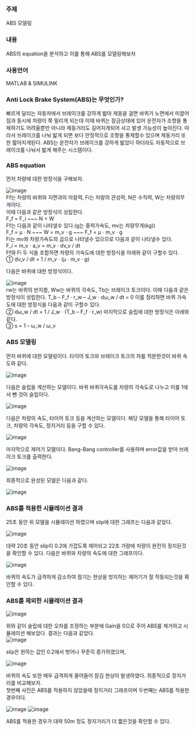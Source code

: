 <h3>주제</h3>
ABS 모델링
<h3>내용</h3>
ABS의 equation을 분석하고 이를 통해 ABS를 모델링해보자
<h3>사용언어</h3>  
MATLAB & SIMULINK

<h3>Anti Lock Brake System(ABS)는 무엇인가?</h3>
빠르게 달리는 자동차에서 브레이크를 강하게 밟아 제동을 걸면 바퀴가 노면에서 미끌어짐과 동시에 차량이 쭉 밀리게 되는데
이때 바퀴는 잠금상태에 있어 운전자가 조향을 통제하기도 어려울뿐만 아니라 제동거리도 길어지게되어 사고 발생 가능성이 높아진다.
따라서 브레이크를 나눠 밟게 되면 보다 안정적으로 조향을 통제할수 있으며 제동거리 또한 짧아지게된다.
ABS는 운전자가 브레이크를 강하게 밟았다 하더라도 자동적으로 브레이크를 나눠서 밟게 해주는 시스템이다.

<h3>ABS equation</h3>
먼저 차량에 대한 방정식을 구해보자.

![image](https://user-images.githubusercontent.com/87568714/207838567-5519928c-20d6-4bf0-99a4-43a4a5e94645.png)</br>
Ff는 차량의 바퀴와 지면과의 마찰력, Fi는 차량의 관성력, N은 수직력, W는 차량의무게이다.</br>
이때 다음과 같은 방정식이 성립한다.</br>
F_f = F_i ~~~ N = W</br>
Ff는 다음과 같이 나타낼수 있다.(g는 중력가속도, mv는 차량무게(kg))</br>
F_f = μ ⋅ N ~~~ W = m_v ⋅ g ~~~ F_f = μ ⋅ m_v ⋅ g</br>
Fi는 mv와 차량가속도의 곱으로 나타낼수 있으므로 다음과 같이 나타낼수 있다.</br>
F_i = m_v ⋅ a_v = m_v ⋅ dv_v / dt</br>
Ff와 Fi 두 식을 조합하면 차량의 가속도에 대한 방정식을 아래와 같이 구할수 있다.</br>
① dv_v / dt = 1 / m_v ⋅ (μ ⋅ m_v ⋅ g)</br>

다음은 바퀴에 대한 방정식이다.

![image](https://user-images.githubusercontent.com/87568714/207837124-c55f4b68-7dae-4f1e-86dd-a93b8b28a2e1.png)</br>
rw는 바퀴의 반지름, Ww는 바퀴의 각속도, Tb는 브레이크 토크이다.
이때 다음과 같은 방정식이 성립한다.
T_b – F_f ⋅ r_w – J_w ⋅ dω_w / dt = 0
이를 정리하면 바퀴 가속도에 대한 방정식을 다음과 같이 구할수 있다.</br>
② dω_w / dt = 1 / J_w ⋅ (T_b – F_f ⋅ r_w)
마지막으로 슬립에 대한 방정식은 아래와 같다.</br>
③ s = 1 – ω_w / ω_v
<h3>ABS 모델링</h3>
먼저 바퀴에 대한 모델링이다. 타이어 토크와 브레이크 토크의 차를 적분한것이 바퀴 속도와 같다.

![image](https://user-images.githubusercontent.com/87568714/208230797-e4c8bc26-98f6-42f6-9635-6fe560c1dcd3.png)</br>

다음은 슬립을 계산하는 모델이다. 바퀴 바퀴각속도를 차량의 각속도로 나누고 이를 1에서 뺀 것이 슬립이다.

![image](https://user-images.githubusercontent.com/87568714/208231399-24ced8ad-df65-4c9f-bffb-3527ac13818c.png)</br>

다음은 차량의 속도, 타이어 토크 등을 계산하는 모델이다. 해당 모델을 통해 타이어 토크, 차량의 각속도, 정지거리 등을 구할 수 있다.

![image](https://user-images.githubusercontent.com/87568714/208232813-e52ce906-bd2f-494f-9fcf-2ca25940b453.png)

마지막으로 제어기 모델이다. Bang-Bang controller를 사용하며 error값을 받아 브레이크 토크를 출력한다.

![image](https://user-images.githubusercontent.com/87568714/208232549-78d1c22f-beaf-4766-a58b-d51146cfd73b.png)

최종적으로 완성된 모델은 다음과 같다.

![image](https://user-images.githubusercontent.com/87568714/208232833-e82bc6bc-a112-40ec-b0e5-57e77e165df5.png)

<h3>ABS를 적용한 시뮬레이션 결과</h3>
25초 동안 위 모델을 시뮬레이션 하였으며 slip에 대한 그래프는 다음과 같았다.

![image](https://user-images.githubusercontent.com/87568714/208233133-afb2d3c8-fa36-43a1-80c3-b852abd19611.png)

대략 20초 동안 slip이 0.2에 가깝도록 제어되고 22초 가량에 차량이 완전히 정지된것을 확인할 수 있다.
다음은 바퀴와 차량의 속도에 대한 그래프이다.

![image](https://user-images.githubusercontent.com/87568714/208233291-f8eaddb1-471a-461d-888c-985bd90fb18c.png)

바퀴의 속도가 급격하게 감소하여 잠기는 현상을 방지하는 제어기가 잘 작동되는것을 확인할 수 있다.

<h3>ABS를 제외한 시뮬레이션 결과</h3>

![image](https://user-images.githubusercontent.com/87568714/208233543-efb0b125-283e-4db8-9cd3-2c350d198b06.png)

위와 같이 슬립에 대한 오차를 조정하는 부분에 Gain을 0으로 주어 ABS를 제거하고 시뮬레이션 해보았다.
결과는 다음과 같았다.</br>
![image](https://user-images.githubusercontent.com/87568714/208233638-6a1a15d6-8cc4-496e-b315-d841b302b9f6.png)

slip은 원하는 값인 0.2에서 벗어나 꾸준히 증가하였으며,

![image](https://user-images.githubusercontent.com/87568714/208233515-fd8eb0fd-d23b-4b0e-b730-ce3e46b1b043.png)

바퀴의 속도 또한 매우 급격하게 줄어들어 잠김 현상이 발생하였다.
최종적으로 정지거리를 비교해보자.</br>
첫번째 사진은 ABS를 적용하지 않았을때 정지거리 그래프이며 두번째는 ABS를 적용한 경우이다.

![image](https://user-images.githubusercontent.com/87568714/208233746-71cc6d84-0be9-4565-be2c-33ba63b1e7ef.png)
![image](https://user-images.githubusercontent.com/87568714/208233814-64b3ca4b-018a-41c3-8f03-d447ffa1359c.png)

ABS를 적용한 경우가 대략 50m 정도 정지거리가 더 짧은것을 확인할 수 있다.

